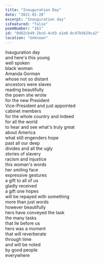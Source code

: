 ```yaml
---
title: "Inauguration Day"
date: "2021-01-20"
excerpt: "Inauguration day"
isFeatured: "false"
poemNumber: "161"
id: "0d82cb49-2bc6-4c93-a1e0-0c47b5629ca2"
location: "Unknown"
---
```


Inauguration day  
and here's this young  
well spoken  
black woman  
Amanda Gorman  
whose not so distant  
ancestors were slaves  
reading beautifully  
the poem she wrote  
for the new President  
Vice-President and just appointed  
cabinet members  
for the whole country and indeed  
for all the world  
to hear and see what's truly great  
about America  
what still engenders hope  
past all our deep  
divides and all the ugly  
stories of slavery  
racism and injustice  
this woman's words  
her smiling face  
expressive gestures  
a gift to all of us  
gladly received  
a gift one hopes  
will be repayed with something  
more than just words  
however beautifully  
hers have conveyed the task  
the many tasks  
that lie before us  
hers was a moment  
that will reverberate  
through time  
and will be noted  
by good people  
everywhere
